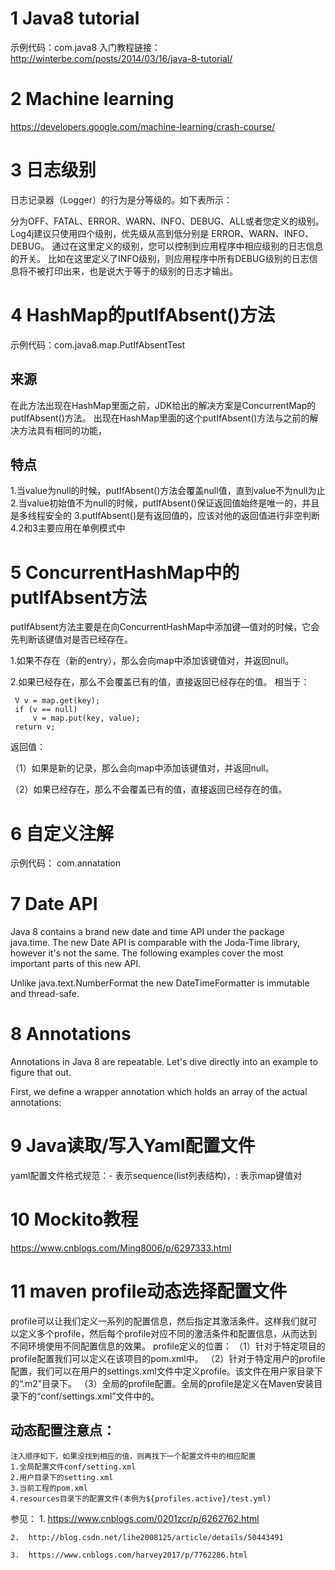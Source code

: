# 1 Java8 tutorial
示例代码：com.java8
入门教程链接： http://winterbe.com/posts/2014/03/16/java-8-tutorial/

# 2 Machine learning

https://developers.google.com/machine-learning/crash-course/

# 3 日志级别

日志记录器（Logger）的行为是分等级的。如下表所示：

分为OFF、FATAL、ERROR、WARN、INFO、DEBUG、ALL或者您定义的级别。
Log4j建议只使用四个级别，优先级从高到低分别是 ERROR、WARN、INFO、DEBUG。
通过在这里定义的级别，您可以控制到应用程序中相应级别的日志信息的开关。
比如在这里定义了INFO级别，则应用程序中所有DEBUG级别的日志信息将不被打印出来，也是说大于等于的级别的日志才输出。


# 4 HashMap的putIfAbsent()方法
示例代码：com.java8.map.PutIfAbsentTest
## 来源
在此方法出现在HashMap里面之前，JDK给出的解决方案是ConcurrentMap的putIfAbsent()方法。
出现在HashMap里面的这个putIfAbsent()方法与之前的解决方法具有相同的功能，

## 特点
1.当value为null的时候，putIfAbsent()方法会覆盖null值，直到value不为null为止
2.当value初始值不为null的时候，putIfAbsent()保证返回值始终是唯一的，并且是多线程安全的
3.putIfAbsent()是有返回值的，应该对他的返回值进行非空判断
4.2和3主要应用在单例模式中

# 5 ConcurrentHashMap中的putIfAbsent方法

putIfAbsent方法主要是在向ConcurrentHashMap中添加键—值对的时候，它会先判断该键值对是否已经存在。

1.如果不存在（新的entry），那么会向map中添加该键值对，并返回null。

2.如果已经存在，那么不会覆盖已有的值，直接返回已经存在的值。
相当于：
```
 V v = map.get(key);
 if (v == null)
     v = map.put(key, value);
 return v;
```

返回值：

（1）如果是新的记录，那么会向map中添加该键值对，并返回null。

（2）如果已经存在，那么不会覆盖已有的值，直接返回已经存在的值。

# 6 自定义注解
示例代码： com.annatation

# 7 Date API

Java 8 contains a brand new date and time API under the package java.time.
The new Date API is comparable with the Joda-Time library, however it's not the same.
The following examples cover the most important parts of this new API.

Unlike java.text.NumberFormat the new DateTimeFormatter is immutable and thread-safe.

# 8 Annotations

Annotations in Java 8 are repeatable. Let's dive directly into an example to figure that out.

First, we define a wrapper annotation which holds an array of the actual annotations:

# 9 Java读取/写入Yaml配置文件

yaml配置文件格式规范：- 表示sequence(list列表结构)，: 表示map键值对

# 10 Mockito教程

https://www.cnblogs.com/Ming8006/p/6297333.html

# 11 maven profile动态选择配置文件

 profile可以让我们定义一系列的配置信息，然后指定其激活条件。这样我们就可以定义多个profile，然后每个profile对应不同的激活条件和配置信息，从而达到不同环境使用不同配置信息的效果。
profile定义的位置：
（1）针对于特定项目的profile配置我们可以定义在该项目的pom.xml中。
（2）针对于特定用户的profile配置，我们可以在用户的settings.xml文件中定义profile。该文件在用户家目录下的“.m2”目录下。
（3）全局的profile配置。全局的profile是定义在Maven安装目录下的“conf/settings.xml”文件中的。

## 动态配置注意点：
    注入顺序如下，如果没找到相应的值，则再找下一个配置文件中的相应配置
    1.全局配置文件conf/setting.xml
    2.用户目录下的setting.xml
    3.当前工程的pom.xml
    4.resources目录下的配置文件(本例为${profiles.active}/test.yml)

参见：
    1.  https://www.cnblogs.com/0201zcr/p/6262762.html 
    
    2.  http://blog.csdn.net/lihe2008125/article/details/50443491 
    
    3.  https://www.cnblogs.com/harvey2017/p/7762286.html 

